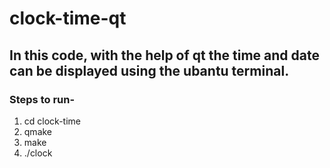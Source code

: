 # clock-time-qt

## In this code, with the help of qt the time and date can be displayed using the ubantu terminal.

### Steps to run-

1. cd clock-time
2. qmake 
3. make
4. ./clock
